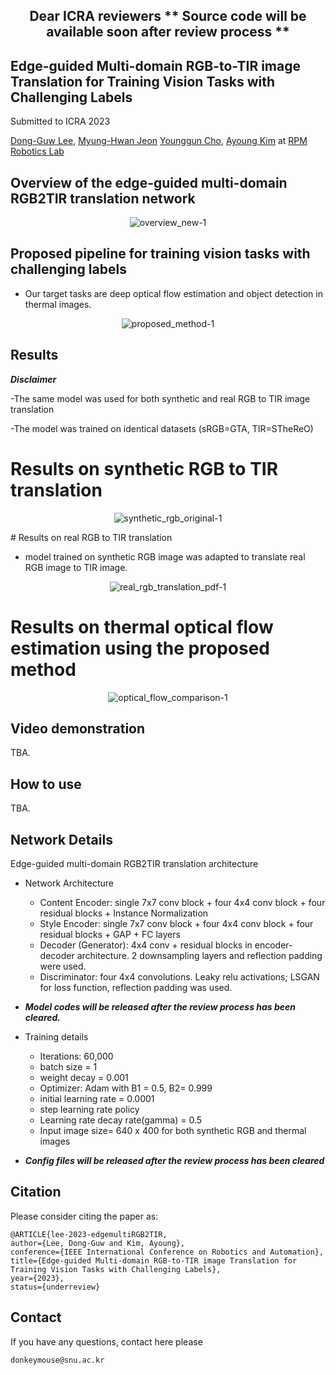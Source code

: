 <h2 align="center">
  Dear ICRA reviewers
  ** Source code will be available soon after review process **
</h2>

## Edge-guided Multi-domain RGB-to-TIR image Translation for Training Vision Tasks with Challenging Labels 
Submitted to ICRA 2023 

<div align="left">  
  <a href="https://scholar.google.com/citations?user=u6VDnlgAAAAJ&hl=ko&oi=ao">Dong-Guw Lee</a>,  
  <a href="https://scholar.google.co.kr/citations?user=ivOqySYAAAAJ">Myung-Hwan Jeon</a>
  <a href="https://scholar.google.com/citations?user=W5MOKWIAAAAJ&hl=ko&oi=ao">Younggun Cho</a>,  
  <a href="https://ayoungk.github.io/">Ayoung Kim</a> at <a href="https://rpm.snu.ac.kr">RPM Robotics Lab</a>
</div>


## Overview of the edge-guided multi-domain RGB2TIR translation network


 <div align="center">
    
  ![overview_new-1](https://user-images.githubusercontent.com/91654037/192519743-d21b8957-176b-44c7-a138-22bbfc79fd7b.png)

 </div>


## Proposed pipeline for training vision tasks with challenging labels

- Our target tasks are deep optical flow estimation and object detection in thermal images.


 <div align="center">
    
 ![proposed_method-1](https://user-images.githubusercontent.com/91654037/192519964-302b09af-c368-4ee3-81c8-7d45a5065561.png)


 </div>



## Results

***Disclaimer***

-The same model was used for both synthetic and real RGB to TIR image translation


-The model was trained on identical datasets (sRGB=GTA, TIR=STheReO)

# Results on synthetic RGB to TIR translation


 <div align="center">
    
 ![synthetic_rgb_original-1](https://user-images.githubusercontent.com/91654037/192520365-aab88340-b02a-4836-a810-a0569585588a.png)
 </div>
# Results on real RGB to TIR translation

  - model trained on synthetic RGB image was adapted to translate real RGB image to TIR image. 

 <div align="center">
    
 ![real_rgb_translation_pdf-1](https://user-images.githubusercontent.com/91654037/192520440-ca12d290-701d-48f3-bdf9-1c49404bb7fd.png)

 </div>

# Results on thermal optical flow estimation using the proposed method

<div align="center">
 
  ![optical_flow_comparison-1](https://user-images.githubusercontent.com/91654037/192520499-a250d58d-14b1-4ae9-9b33-75e64c568537.png)
 
</div>




## Video demonstration

TBA.

## How to use

 TBA.


## Network Details


Edge-guided multi-domain RGB2TIR translation architecture

- Network Architecture



  - Content Encoder: single 7x7 conv block + four 4x4 conv block + four residual blocks + Instance Normalization
  - Style Encoder: single 7x7 conv block + four 4x4 conv block + four residual blocks + GAP + FC layers
  - Decoder (Generator): 4x4 conv + residual blocks in encoder-decoder architecture. 2 downsampling layers and reflection padding were used. 
  - Discriminator: four 4x4 convolutions. Leaky relu activations; LSGAN for loss function, reflection padding was used. 



- ***Model codes will be released after the review process has been cleared.***


- Training details

  - Iterations: 60,000
  - batch size = 1
  - weight decay = 0.001
  - Optimizer: Adam with B1 = 0.5, B2= 0.999
  - initial learning rate = 0.0001
  - step learning rate policy 
  - Learning rate decay rate(gamma) = 0.5
  - Input image size= 640 x 400 for both synthetic RGB and thermal images
 - ***Config files will be released after the review process has been cleared***


 

## Citation

Please consider citing the paper as:
```
@ARTICLE{lee-2023-edgemultiRGB2TIR,
author={Lee, Dong-Guw and Kim, Ayoung},
conference={IEEE International Conference on Robotics and Automation}, 
title={Edge-guided Multi-domain RGB-to-TIR image Translation for Training Vision Tasks with Challenging Labels}, 
year={2023},
status={underreview}

```

## Contact
If you have any questions, contact here please
```
donkeymouse@snu.ac.kr
```
